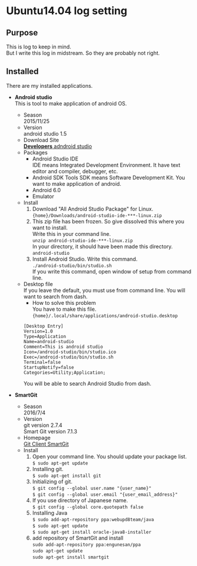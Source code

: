 # Ubuntu14.04 log setting
## Purpose
This is log to keep in mind.  
But I write this log in midstream. So they are probably not right.   

## Installed
There are my installed applications.
* **Android studio**  
This is tool to make application of android OS.  
  * Season  
  2015/11/25  
  * Version  
  android studio 1.5
  * Download Site  
  [**Developers** adndroid studio](https://developer.android.com/sdk/index.html)  
  * Packages
    * Android Studio IDE  
    IDE means Integrated Development Environment. It have text editor and compiler, debugger, etc.  
    * Android SDK Tools
    SDK means Software Development Kit. You want to make application of android.  
    * Android 6.0  
    * Emulator  
  * Install  
    1. Download "All Android Studio Package" for Linux.  
    `{home}/Downloads/android-studio-ide-***-linux.zip`  
    2. This zip file has been frozen. So give dissolved this where you want to install.    
    Write this in your command line.  
    `unzip android-studio-ide-***-linux.zip`  
    In your directory, it should have been made this directory.  
    `android-studio`
    3. Install Android Studio. Write this command.  
    `./android-studio/bin/studio.sh`  
    If you write this command, open window of setup from command line.  
  * Desktop file  
  If you leave the default, you must use from command line. You will want to search from dash.  
    * How to solve this problem  
    You have to make this file.  
    `{home}/.local/share/applications/android-studio.desktop`  
    ```
    [Desktop Entry]
    Version=1.0
    Type=Application
    Name=android-studio
    Comment=This is android studio
    Icon=/android-studio/bin/studio.ico
    Exec=/android-studio/bin/studio.sh
    Terminal=false
    StartupNotify=false
    Categories=Utility;Application;
    ```  
    You will be able to search Android Studio from dash.

* **SmartGit**  
  * Season  
  2016/7/4  
  * Version  
  git version 2.7.4  
  Smart Git version 7.1.3  
  * Homepage  
[Git Client SmartGit](http://www.syntevo.com/smartgit/)  
  * Install  
    1. Open your command line. You should update your package list.  
    `$ sudo apt-get update`  
    2. Installing git.  
    `$ sudo apt-get install git`  
    3. Initializing of git.  
    `$ git config --global user.name "{user_name}"`  
    `$ git config --global user.email "{user_email_address}"`  
    4. If you use directory of Japanese name.  
    `$ git config --global core.quotepath false`  
    5. Installing Java  
    `$ sudo add-apt-repository ppa:webupd8team/java`  
    `$ sudo apt-get update`  
    `$ sudo apt-get install oracle-java8-installer`  
    6. add repository of SmartGit and install  
    `sudo add-apt-repository ppa:engunesan/ppa`  
    `sudo apt-get update`  
    `sudo apt-get install smartgit`  
    















